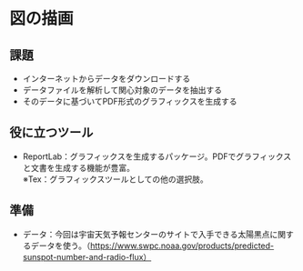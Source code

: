 # 図の描画

## 課題
- インターネットからデータをダウンロードする
- データファイルを解析して関心対象のデータを抽出する
- そのデータに基づいてPDF形式のグラフィックスを生成する

## 役に立つツール
- ReportLab：グラフィックスを生成するパッケージ。PDFでグラフィックスと文書を生成する機能が豊富。\
※Tex：グラフィックスツールとしての他の選択肢。

## 準備
- データ：今回は宇宙天気予報センターのサイトで入手できる太陽黒点に関するデータを使う。（https://www.swpc.noaa.gov/products/predicted-sunspot-number-and-radio-flux）